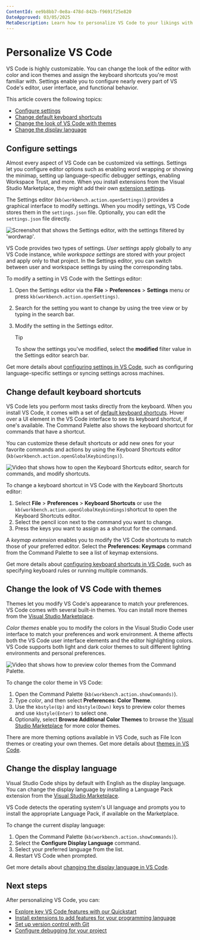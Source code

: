 ```yaml
---
ContentId: ee9b8bb7-0e8a-478d-842b-f9691f25e820
DateApproved: 03/05/2025
MetaDescription: Learn how to personalize VS Code to your likings with themes, icons, keyboard shortcuts, display language, and settings.
---
```

# Personalize VS Code

VS Code is highly customizable. You can change the look of the editor with color and icon themes and assign the keyboard shortcuts you're most familiar with. Settings enable you to configure nearly every part of VS Code's editor, user interface, and functional behavior.

This article covers the following topics:

* [Configure settings](#configure-settings)
* [Change default keyboard shortcuts](#change-default-keyboard-shortcuts)
* [Change the look of VS Code with themes](#change-the-look-of-vs-code-with-themes)
* [Change the display language](#change-the-display-language)

## Configure settings

Almost every aspect of VS Code can be customized via settings. Settings let you configure editor options such as enabling word wrapping or showing the minimap, setting up language-specific debugger settings, enabling Workspace Trust, and more. When you install extensions from the Visual Studio Marketplace, they might add their own [extension settings](/docs/getstarted/extensions.md#open-extension-settings).

The Settings editor (`kb(workbench.action.openSettings)`) provides a graphical interface to modify settings. When you modify settings, VS Code stores them in the `settings.json` file. Optionally, you can edit the `settings.json` file directly.

![Screenshot that shows the Settings editor, with the settings filtered by 'wordwrap'.](images/personalize-vscode/settings-search.png)

VS Code provides two types of settings. _User settings_ apply globally to any VS Code instance, while _workspace settings_ are stored with your project and apply only to that project. In the Settings editor, you can switch between user and workspace settings by using the corresponding tabs.

To modify a setting in VS Code with the Settings editor:

1. Open the Settings editor via the **File** > **Preferences** > **Settings** menu or press `kb(workbench.action.openSettings)`.

1. Search for the setting you want to change by using the tree view or by typing in the search bar.

1. Modify the setting in the Settings editor.

    > [!TIP]
    > To show the settings you've modified, select the **modified** filter value in the Settings editor search bar.

Get more details about [configuring settings in VS Code](/docs/configure/settings.md), such as configuring language-specific settings or syncing settings across machines.

## Change default keyboard shortcuts

VS Code lets you perform most tasks directly from the keyboard. When you install VS Code, it comes with a set of [default keyboard shortcuts](/docs/reference/default-keybindings.md). Hover over a UI element in the VS Code interface to see its keyboard shortcut, if one's available. The Command Palette also shows the keyboard shortcut for commands that have a shortcut.

You can customize these default shortcuts or add new ones for your favorite commands and actions by using the Keyboard Shortcuts editor (`kb(workbench.action.openGlobalKeybindings)`).

![Video that shows how to open the Keyboard Shortcuts editor, search for commands, and modify shortcuts.](images/personalize-vscode/keyboard-shortcuts.gif)

To change a keyboard shortcut in VS Code with the Keyboard Shortcuts editor:

1. Select **File** > **Preferences** > **Keyboard Shortcuts** or use the `kb(workbench.action.openGlobalKeybindings)`shortcut to open the Keyboard Shortcuts editor.
1. Select the pencil icon next to the command you want to change.
1. Press the keys you want to assign as a shortcut for the command.

A _keymap extension_ enables you to modify the VS Code shortcuts to match those of your preferred editor. Select the **Preferences: Keymaps** command from the Command Palette to see a list of keymap extensions.

Get more details about [configuring keyboard shortcuts in VS Code](/docs/configure/keybindings.md), such as specifying keyboard rules or running multiple commands.

## Change the look of VS Code with themes

Themes let you modify VS Code's appearance to match your preferences. VS Code comes with several built-in themes. You can install more themes from the [Visual Studio Marketplace](https://marketplace.visualstudio.com/vscode).

_Color themes_ enable you to modify the colors in the Visual Studio Code user interface to match your preferences and work environment. A theme affects both the VS Code user interface elements and the editor highlighting colors. VS Code supports both light and dark color themes to suit different lighting environments and personal preferences.

![Video that shows how to preview color themes from the Command Palette.](images/personalize-vscode/themes_hero.gif)

To change the color theme in VS Code:

1. Open the Command Palette (`kb(workbench.action.showCommands)`).
1. Type _color_, and then select **Preferences: Color Theme**.
1. Use the `kbstyle(Up)` and `kbstyle(Down)` keys to preview color themes and use `kbstyle(Enter)` to select one.
1. Optionally, select **Browse Additional Color Themes** to browse the [Visual Studio Marketplace](https://marketplace.visualstudio.com/vscode) for more color themes.

There are more theming options available in VS Code, such as File Icon themes or creating your own themes. Get more details about [themes in VS Code](/docs/configure/themes.md).

## Change the display language

Visual Studio Code ships by default with English as the display language. You can change the display language by installing a Language Pack extension from the [Visual Studio Marketplace](https://marketplace.visualstudio.com/search?target=VSCode&category=Language%20Packs&sortBy=Installs).

VS Code detects the operating system's UI language and prompts you to install the appropriate Language Pack, if available on the Marketplace.

To change the current display language:

1. Open the Command Palette  (`kb(workbench.action.showCommands)`).
1. Select the **Configure Display Language** command.
1. Select your preferred language from the list.
1. Restart VS Code when prompted.

Get more details about [changing the display language in VS Code](/docs/configure/locales.md).

## Next steps

After personalizing VS Code, you can:

* [Explore key VS Code features with our Quickstart](/docs/getstarted/getting-started.md)
* [Install extensions to add features for your programming language](/docs/getstarted/extensions.md)
* [Set up version control with Git](/docs/sourcecontrol/overview.md)
* [Configure debugging for your project](/docs/debugtest/debugging.md)
